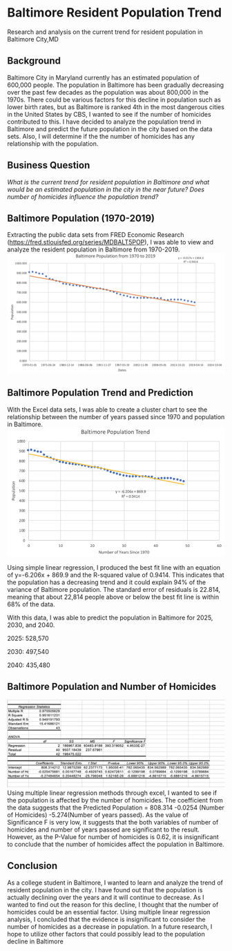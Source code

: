 # Baltimore Resident Population Trend
Research and analysis on the current trend for resident population in Baltimore City,MD

## Background
Baltimore City in Maryland currently has an estimated population of 600,000 people. The population in Baltimore has been gradually decreasing over the past few decades as the population was about 800,000 in the 1970s. There could be various factors for this decline in population such as lower birth rates, but as Baltimore is ranked 4th in the most dangerous cities in the United States by CBS, I wanted to see if the number of homicides contributed to this. I have decided to analyze the population trend in Baltimore and predict the future population in the city based on the data sets. Also, I will determine if the the number of homicides has any relationship with the population. 

## Business Question
_What is the current trend for resident population in Baltimore and what would be an estimated population in the city in the near future? Does number of homicides influence the population trend?_

## Baltimore Population (1970-2019)
Extracting the public data sets from FRED Economic Research (https://fred.stlouisfed.org/series/MDBALT5POP), I was able to view and analyze the resident population in Baltimore from 1970-2019.
![alt text](https://github.com/justinjiholee/baltimore-population-trend/blob/main/Baltimore%20Population.png)
## Baltimore Population Trend and Prediction
With the Excel data sets, I was able to create a cluster chart to see the relationship between the number of years passed since 1970 and population in Baltimore. 
![alt text](https://github.com/justinjiholee/baltimore-population-trend/blob/main/Baltimore%20Population%20Trend%20Graph.png)

Using simple linear regression, I produced the best fit line with an equation of y=-6.206x + 869.9 and the R-squared value of 0.9414. This indicates that the population has a decreasing trend and it could explain 94% of the variance of Baltimore population. The standard error of residuals is 22.814, meaning that about 22,814 people above or below the best fit line is within 68% of the data.

With this data, I was able to predict the population in Baltimore for 2025, 2030, and 2040.

2025: 528,570

2030: 497,540

2040: 435,480

## Baltimore Population and Number of Homicides
![alt text](https://github.com/justinjiholee/baltimore-population-trend/blob/main/Data%20Analysis.png)
Using multiple linear regression methods through excel, I wanted to see if the population is affected by the number of homicides. 
The coefficient from the data suggests that the Predicted Population = 808.314 -0.0254 (Number of Homicides) -5.274(Number of years passed). As the value of Significance F is very low, it suggests that the both variables of number of homicides and number of years passed are significant to the result. However, as the P-Value for number of homicides is 0.62, it is insignificant to conclude that the number of homicides affect the population in Baltimore.

## Conclusion
As a college student in Baltimore, I wanted to learn and analyze the trend of resident population in the city. I have found out that the population is actually declining over the years and it will continue to decrease. As I wanted to find out the reason for this decline, I thought that the number of homicides could be an essential factor. Using multiple linear regression analysis, I concluded that the evidence is insignificant to consider the number of homicides as a decrease in population. In a future research, I hope to utilize other factors that could possibly lead to the population decline in Baltimore


